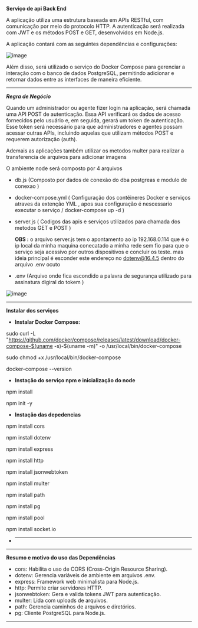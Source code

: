 **Serviço de api Back End**

A aplicação utiliza uma estrutura baseada em APIs RESTful, com comunicação por meio do protocolo HTTP. A autenticação será realizada com JWT e os métodos POST e GET, desenvolvidos em Node.js.

A aplicação contará com as seguintes dependências e configurações:

![image](https://github.com/user-attachments/assets/36f28ec2-d317-4bc6-ab1a-c4f841df6043)

Além disso, será utilizado o serviço do Docker Compose para gerenciar a interação com o banco de dados PostgreSQL, permitindo adicionar e retornar dados entre as interfaces de maneira eficiente.

----
***Regra de Negócio***

Quando um administrador ou agente fizer login na aplicação, será chamada uma API POST de autenticação. Essa API verificará os dados de acesso fornecidos pelo usuário e, em seguida, gerará um token de autenticação. Esse token será necessário para que administradores e agentes possam acessar outras APIs, incluindo aquelas que utilizam métodos POST e requerem autorização (auth).

Ademais as aplicações também utilizar os metodos multer para realizar a transferencia de arquivos para adicionar imagens

O ambiente node será composto por 4 arquivos 

- db.js (Composto por dados de conexão do dba postgreas e modulo de conexao )
- docker-compose.yml ( Configuração dos contêineres Docker e serviços atraves da extenção YML  , apos sua configuração é nescessario executar o serviço / docker-compose up -d  )
- server.js ( Codigos das apis e serviços utilizados para chamada dos metodos GET e POST  )

  **OBS :** o arquivo server.js tem o apontamento ao ip 192.168.0.114 que é o ip local da minha maquina conecatado a minha rede sem fio  para que o serviço seja acessivo por outros dispositivos e concluir os teste.
  mas ideia principal é esconder este endereço no dotenv@16.4.5 dentro do arquivo .env ocuto
- .env (Arquivo onde fica escondido a palavra de segurança utilizado para assinatura digiral do tokem )
  
![image](https://github.com/user-attachments/assets/39fed4b2-3679-4132-b730-dc641cfa3c38)

----
**Instalar dos serviços**

- **Instalar Docker Compose:**
 
 sudo curl -L "https://github.com/docker/compose/releases/latest/download/docker-compose-$(uname -s)-$(uname -m)" -o /usr/local/bin/docker-compose

 sudo chmod +x /usr/local/bin/docker-compose

 docker-compose --version


- **Instação do serviço npm e inicialização do node**

 npm install 

 npm init -y

- **Instação das depedencias**

 npm install cors <br>

 npm install dotenv <br>

 npm install express <br>

 npm install http <br>

 npm install jsonwebtoken <br>

 npm install multer <br>

 npm install path <br>

 npm install pg <br>

 npm install pool <br>

 npm install socket.io <br>

- ****

----

**Resumo e motivo do uso das Dependências**
 - cors: Habilita o uso de CORS (Cross-Origin Resource Sharing).
 - dotenv: Gerencia variáveis de ambiente em arquivos .env.
 - express: Framework web minimalista para Node.js.
 - http: Permite criar servidores HTTP.
 - jsonwebtoken: Gera e valida tokens JWT para autenticação.
 - multer: Lida com uploads de arquivos.
 - path: Gerencia caminhos de arquivos e diretórios.
 - pg: Cliente PostgreSQL para Node.js.

----


